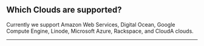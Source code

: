 

## Which Clouds are supported?

Currently we support Amazon Web Services, Digital Ocean, Google Compute Engine, Linode, Microsoft Azure, Rackspace, and CloudA clouds.

* * *


